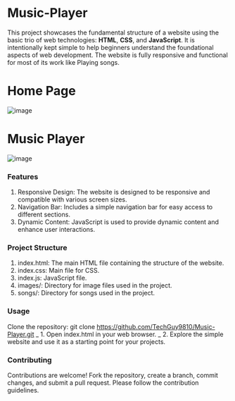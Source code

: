 # **Music-Player**
This project showcases the fundamental structure of a website using the basic trio of web technologies: **HTML**, **CSS**, and **JavaScript**. It is intentionally kept simple to help beginners understand the foundational aspects of web development.
The website is fully responsive and functional for most of its work like Playing songs.

# Home Page
![image](https://github.com/TechGuy9810/Music-Player/assets/140731793/80778591-2980-42a0-b17a-312ff8bad80a)

# Music Player
![image](https://github.com/TechGuy9810/Music-Player/assets/140731793/bff8e3ed-794a-4070-ae4a-fb1e6d89c4d5)

### Features
1. Responsive Design: The website is designed to be responsive and compatible with various screen sizes.
2. Navigation Bar: Includes a simple navigation bar for easy access to different sections.
3. Dynamic Content: JavaScript is used to provide dynamic content and enhance user interactions.

### Project Structure
1. index.html: The main HTML file containing the structure of the website.
2. index.css: Main file for CSS.
3. index.js: JavaScript file.
4. images/: Directory for image files used in the project.
5. songs/: Directory for songs used in the project.

### Usage
Clone the repository: git clone https://github.com/TechGuy9810/Music-Player.git
_ 1. Open index.html in your web browser.
_ 2. Explore the simple website and use it as a starting point for your projects.

### Contributing 
Contributions are welcome! Fork the repository, create a branch, commit changes, and submit a pull request. Please follow the contribution guidelines.
